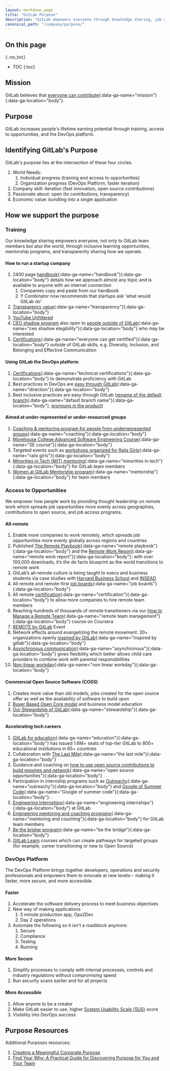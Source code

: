 ```yaml
---
layout: markdown_page
title: "GitLab Purpose"
description: "GitLab empowers everyone through knowledge sharing, job access, and our software platform."
canonical_path: "/company/purpose/"
---
```


## On this page
{:.no_toc}

- TOC
{:toc}

## Mission

GitLab believes that [everyone can contribute](/company/mission/){:data-ga-name="mission"}{:data-ga-location="body"}. 

## Purpose

GitLab increases people's lifetime earning potential through training, access to opportunities, and the DevOps platform.

## Identifying GitLab's Purpose

GitLab's purpose lies at the intersection of these four circles. 

1. World Needs: 
    1. Individual progress (training and access to opportunities)
    1. Organization progress (DevOps Platform, faster iteration)
1. Company skill: iteration (fast innovation, open source contributions) 
1. Passionate about: open (to contributions, transparency)
1. Economic value: bundling into a single application 


## How we support the purpose

### Training

Our knowledge sharing empowers everyone, not only to GitLab team members but also the world, through inclusive learning opportunities, mentorship programs, and transparently sharing how we operate.

#### How to run a startup company
1. 2400 page [handbook](/handbook){:data-ga-name="handbook"}{:data-ga-location="body"} details how we approach almost any topic and is available to anyone with an internet connection
     1. Companies copy and paste from our handbook
     1. Y Combinator now recommends that startups ask 'what would GitLab do' 
1. [Transparency value](/handbook/values/#transparency){:data-ga-name="transparency"}{:data-ga-location="body"} 
1. [YouTube Unfiltered](https://www.youtube.com/channel/UCMtZ0sc1HHNtGGWZFDRTh5A)
1. [CEO shadow program](/handbook/ceo/shadow/) also open to [people outside of GitLab](/handbook/ceo/shadow/#eligibility){:data-ga-name="ceo shadow elegibility"}{:data-ga-location="body"} who may be interested 
1. [Certifications](/blog/2021/04/20/everyone-can-get-certified/){:data-ga-name="everyone can get certified"}{:data-ga-location="body"} outside of GitLab skills, e.g. Diversity, Inclusion, and Belonging and Effective Communication

#### Using GitLab the DevOps platform
1. [Certifications](/handbook/customer-success/professional-services-engineering/gitlab-technical-certifications/){:data-ga-name="technical certifications"}{:data-ga-location="body"} to demonstrate proficiency with GitLab 
1. Best practices in DevOps are [easy through GitLab](/direction/){:data-ga-name="direction"}{:data-ga-location="body"}
1. Best inclusive practices are easy through GitLab ([rename of the default branch](/blog/2021/03/10/new-git-default-branch-name/){:data-ga-name="default branch name"}{:data-ga-location="body"}, [pronouns in the product](https://twitter.com/gitlab/status/1402306208967561222))

#### Aimed at under-represented or under-resourced groups
1. [Coaching & mentoring program for people from underrepresented groups](/handbook/engineering/volunteer-coaches-for-urgs/){:data-ga-name="coaching"}{:data-ga-location="body"}
1. [Morehouse College Advanced Software Engineering Course](/company/culture/inclusion/erg-minorities-in-tech/advanced-software-engineering-course/){:data-ga-name="SE course"}{:data-ga-location="body"}
1. Targeted events such as [workshops organized for Rails Girls](/handbook/people-group/givelab-volunteer-initiatives/#rails-girls){:data-ga-name="rails girls"}{:data-ga-location="body"}
1. [Minorities in Tech (MIT) mentoring](/company/culture/inclusion/erg-minorities-in-tech/mentoring/program-structure/){:data-ga-name="minorities in tech"}{:data-ga-location="body"} for GitLab team members
1. [Women at GitLab Mentorship program](/company/culture/inclusion/tmrg-gitlab-women/mentorship-program/){:data-ga-name="mentorship"}{:data-ga-location="body"} for team members


### Access to Opportunities

We empower how people work by providing thought leadership on remote work which spreads job opportunities more evenly across geographies, contributions to open source, and job access programs.

#### All-remote
1. Enable more companies to work remotely, which spreads job opportunities more evenly globally across regions and countries
1. Published [The Remote Playbook](https://learn.gitlab.com/suddenlyremote){:data-ga-name="remote playbook"}{:data-ga-location="body"} and the [Remote Work Report](/company/culture/all-remote/remote-work-report/){:data-ga-name="remote work report"}{:data-ga-location="body"}: with over 100,000 downloads, it’s the de facto blueprint as the world transitions to remote work
1. GitLab’s all-remote culture is being taught to execs and business students via case studies with [Harvard Business School](https://www.hbs.edu/faculty/Pages/item.aspx?num=57917) and [INSEAD](https://www.insead.edu/conversations/gitlab-can-all-remote-scale)
1. All remote and remote-first [job boards](/company/culture/all-remote/jobs/#all-remote-and-remote-first-job-boards){:data-ga-name="job boards"}{:data-ga-location="body"}  
1. All remote [certification](/company/culture/all-remote/remote-certification/){:data-ga-name="certification"}{:data-ga-location="body"} to allow more companies to hire remote team members  
1. Reaching hundreds of thousands of remote transitioners via our [How to Manage a Remote Team](https://www.coursera.org/learn/remote-team-management){:data-ga-name="remote team management"}{:data-ga-location="body"} course on Coursera
1. [REMOTE by GitLab](https://remotebygitlab.com/) Event
1. Network effects around evangelizing the remote movement: 30+ organizations openly [inspired by GitLab](/handbook/inspired-by-gitlab/){:data-ga-name="inspired by gitlab"}{:data-ga-location="body"}
1. [Asynchronous communication](/company/culture/all-remote/asynchronous/){:data-ga-name="asynchronous"}{:data-ga-location="body"} gives flexibility which better allows child care providers to combine work with parental responsibilities
1. [Non-linear workday](/company/culture/all-remote/non-linear-workday/){:data-ga-name="non linear workday"}{:data-ga-location="body"} 

#### Commercial Open Source Software (COSS)
1. Creates more value than old models; jobs created for the open source offer as well as the availability of software to build upon
1. [Buyer Based Open Core model](https://www.heavybit.com/library/video/commercial-open-source-business-strategies/) and business model education
1. [Our Stewardship of GitLab](/company/stewardship/){:data-ga-name="stewardship"}{:data-ga-location="body"}

#### Accelerating tech careers 
1. [GitLab for education](/solutions/education/){:data-ga-name="education"}{:data-ga-location="body"} has issued 1.6M+ seats of top-tier GitLab to 800+ educational institutions in 65+ countries
1. Collaboration with [The Last Mile](/blog/2020/11/13/thelastmile-gitlab/){:data-ga-name="the last mile"}{:data-ga-location="body"} 
1. Guidance and coaching on [how to use open source contributions to build resumes and network](https://thenewstack.io/the-opportunity-of-open-source-to-create-opportunities-for-others/){:data-ga-name="open source opportunities"}{:data-ga-location="body"}
1. Participation in internship programs such as [Outreachy](/blog/2021/04/15/outreachy-sponsorship-winter-2020/){:data-ga-name="outreachy"}{:data-ga-location="body"} and [Google of Summer Code](https://summerofcode.withgoogle.com/organizations/4961424868114432/){:data-ga-name="Google of summer code"}{:data-ga-location="body"}: .
1. [Engineering Internships](/handbook/engineering/internships/){:data-ga-name="engineering internships"}{:data-ga-location="body"} at GitLab
1. [Engineering mentoring and coaching programs](/handbook/engineering/#mentorship-and-coaching-programs){:data-ga-name="mentoring and couching"}{:data-ga-location="body"} for GitLab team members
1. [Be the bridge program](/company/culture/inclusion/be-the-bridge-program/){:data-ga-name="be the bridge"}{:data-ga-location="body"}  
1. [GitLab Learn](https://gitlab.edcast.com/) courses which can create pathways for targeted groups (for example, career transitioning or new to Open Source)

### DevOps Platform

The DevOps Platform brings together developers, operations and security professionals and empowers them to innovate at new levels-- making it faster, more secure, and more accessible.

#### Faster
1. Accelerate the software delivery process to meet business objectives
1. New way of making applications
    1. 5 minute production app, Ops2Dev
    1. Day 2 operations
1. Automate the following so it isn't a roadblock anymore:
    1. Secure
    1. Compliance
    1. Testing
    1. Running

#### More Secure
1. Simplify processes to comply with internal processes, controls and industry regulations without compromising speed
1. Run security scans earlier and for all projects

#### More Accessible
1. Allow anyone to be a creator
1. Make GitLab easier to use, higher [System Usability Scale (SUS)](/handbook/product/ux/performance-indicators/system-usability-scale/) score
1. Visibility into DevOps success

## Purpose Resources 

Additional Purposes resources: 
1. [Creating a Meaningful Corporate Purpose](https://docs.google.com/document/d/1mXYu-Wf5lzcRC7yknSKCKpdgXx3DEO-E/edit)
2. [Find Your Why: A Practical Guide for Discovering Purpose for You and Your Team](https://www.amazon.com/Find-Your-Why-Practical-Discovering/dp/0143111728)

